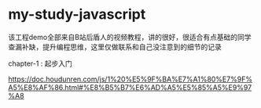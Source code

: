 # my-study-javascript

该工程demo全部来自B站后盾人的视频教程，讲的很好，很适合有点基础的同学查漏补缺，提升编程思维，这里仅做联系和自己没注意到的细节的记录

chapter-1 :  起步入门  

https://doc.houdunren.com/js/1%20%E5%9F%BA%E7%A1%80%E7%9F%A5%E8%AF%86.html#%E8%B5%B7%E6%AD%A5%E5%85%A5%E9%97%A8